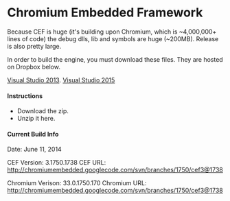 Chromium Embedded Framework
===========================

Because CEF is huge (it's building upon Chromium, which is ~4,000,000+ lines of code) the debug dlls, lib and symbols are huge (~200MB). Release is also pretty large.

In order to build the engine, you must download these files. They are hosted on Dropbox below.

[Visual Studio 2013](https://www.dropbox.com/s/49pqagn3iihgve1/CEF%20%28build%203.1750.1738%29%20VS%202013.7z?dl=0).
[Visual Studio 2015](https://www.dropbox.com/s/mbmaorkl43obqdn/CEF%20%28build%203.1750.1738%29%20VS%202015.7z?dl=0)

#### Instructions

* Download the zip.
* Unzip it here.

#### Current Build Info

Date:             June 11, 2014

CEF Version:      3.1750.1738
CEF URL:          http://chromiumembedded.googlecode.com/svn/branches/1750/cef3@1738

Chromium Verison: 33.0.1750.170
Chromium URL:     http://chromiumembedded.googlecode.com/svn/branches/1750/cef3@1738